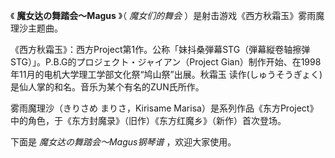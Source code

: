 

《 **魔女达の舞踏会～Magus** 》（ _魔女们的舞会_ ）是射击游戏《西方秋霜玉》雾雨魔理沙主题曲。

《西方秋霜玉》：西方Project第1作。公称「妹抖桑弾幕STG（弾幕縦卷轴擦弹STG）」。P.B.G的プロジェクト・ジャイアン（Project
Gian）制作开始、在1998年11月的电机大学理工学部文化祭“鸠山祭”出展。秋霜玉 读作(しゅうそうぎょく)是仙人掌的和名。音乐为某个有名的ZUN氏所作。

雾雨魔理沙（きりさめ まりさ，Kirisame
Marisa）是系列作品《东方Project》中的角色，于《东方封魔录》（旧作）《东方红魔乡》（新作）首次登场。

下面是 _魔女达の舞踏会～Magus钢琴谱_ ，欢迎大家使用。

